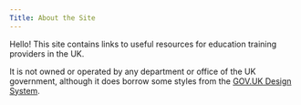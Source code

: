 ```yaml
---
Title: About the Site
---
```

Hello! This site contains links to useful resources for education training providers in the UK.

It is not owned or operated by any department or office of the UK government, although it does borrow some styles from the [GOV.UK Design System](https://design-system.service.gov.uk/).